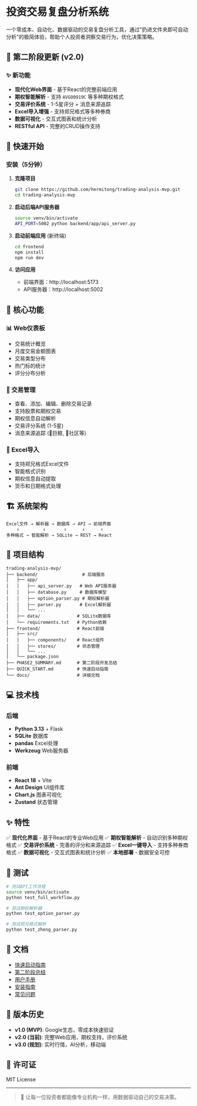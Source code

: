 # 投资交易复盘分析系统

一个零成本、自动化、数据驱动的交易复盘分析工具，通过"扔进文件夹即可自动分析"的极简体验，帮助个人投资者洞察交易行为，优化决策策略。

## 🚀 第二阶段更新 (v2.0)

### ✨ 新功能
- **现代化Web界面** - 基于React的完整前端应用
- **期权智能解析** - 支持 `AVGO0919C` 等多种期权格式
- **交易评价系统** - 1-5星评分 + 消息来源追踪
- **Excel导入增强** - 支持郑兄格式等多种券商
- **数据可视化** - 交互式图表和统计分析
- **RESTful API** - 完整的CRUD操作支持

## 🚀 快速开始

### 安装（5分钟）

1. **克隆项目**
   ```bash
   git clone https://github.com/hermitong/trading-analysis-mvp.git
   cd trading-analysis-mvp
   ```

2. **启动后端API服务器**
   ```bash
   source venv/bin/activate
   API_PORT=5002 python backend/app/api_server.py
   ```

3. **启动前端应用** (新终端)
   ```bash
   cd frontend
   npm install
   npm run dev
   ```

4. **访问应用**
   - 前端界面：http://localhost:5173
   - API服务器：http://localhost:5002

## 🎯 核心功能

### 📊 Web仪表板
- 交易统计概览
- 月度交易金额图表
- 交易类型分布
- 热门标的统计
- 评分分布分析

### 📝 交易管理
- 查看、添加、编辑、删除交易记录
- 支持股票和期权交易
- 期权信息自动解析
- 交易评分系统 (1-5星)
- 消息来源追踪 (🐳巨鲸, 🏫社区等)

### 📁 Excel导入
- 支持郑兄格式Excel文件
- 智能格式识别
- 期权信息自动提取
- 货币和日期格式处理

## 🏗️ 系统架构

```
Excel文件 → 解析器 → 数据库 → API → 前端界面
    ↓         ↓       ↓      ↓      ↓
多种格式 → 智能解析 → SQLite → REST → React
```

## 📁 项目结构

```
trading-analysis-mvp/
├── backend/                 # 后端服务
│   ├── app/
│   │   ├── api_server.py   # Web API服务器
│   │   ├── database.py     # 数据库模型
│   │   ├── option_parser.py # 期权解析器
│   │   ├── parser.py       # Excel解析器
│   │   └── ...
│   ├── data/              # SQLite数据库
│   └── requirements.txt   # Python依赖
├── frontend/              # React前端
│   ├── src/
│   │   ├── components/    # React组件
│   │   ├── stores/        # 状态管理
│   │   └── ...
│   └── package.json
├── PHASE2_SUMMARY.md      # 第二阶段开发总结
├── QUICK_START.md         # 快速启动指南
└── docs/                  # 详细文档
```

## 💻 技术栈

### 后端
- **Python 3.13** + Flask
- **SQLite** 数据库
- **pandas** Excel处理
- **Werkzeug** Web服务器

### 前端
- **React 18** + Vite
- **Ant Design** UI组件库
- **Chart.js** 图表可视化
- **Zustand** 状态管理

## ✨ 特性

✅ **现代化界面** - 基于React的专业Web应用
✅ **期权智能解析** - 自动识别多种期权格式
✅ **交易评价系统** - 完善的评分和来源追踪
✅ **Excel一键导入** - 支持多种券商格式
✅ **数据可视化** - 交互式图表和统计分析
✅ **本地部署** - 数据安全可控

## 🧪 测试

```bash
# 测试API工作流程
source venv/bin/activate
python test_full_workflow.py

# 测试期权解析器
python test_option_parser.py

# 测试郑兄格式解析
python test_zheng_parser.py
```

## 📖 文档

- [快速启动指南](QUICK_START.md)
- [第二阶段总结](PHASE2_SUMMARY.md)
- [用户手册](docs/user_guide.md)
- [安装指南](docs/setup_guide.md)
- [常见问题](docs/faq.md)

## 🚀 版本历史

- **v1.0 (MVP)**: Google生态，零成本快速验证
- **v2.0 (当前)**: 完整Web应用，期权支持，评价系统
- **v3.0 (规划)**: 实时行情，AI分析，移动端

## 📄 许可证

MIT License

---

> 🎯 让每一位投资者都能像专业机构一样，用数据驱动自己的交易决策。
